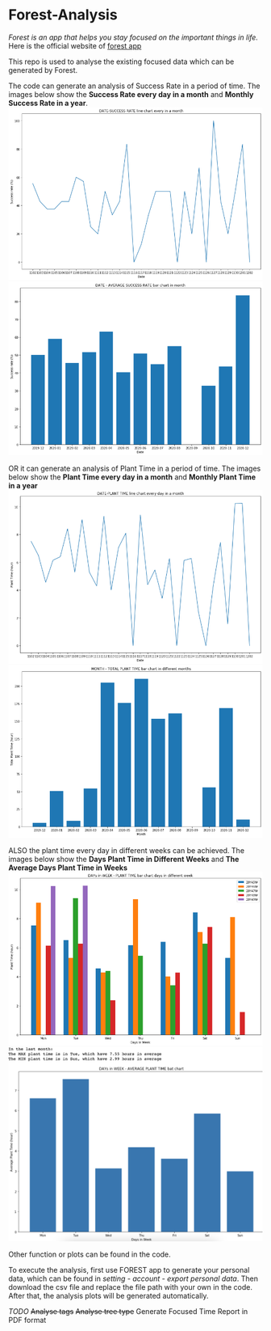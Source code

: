 # Forest-Analysis
*Forest is an app that helps you stay focused on the important things in life.* <br/>
Here is the official website of [forest app](https://www.forestapp.cc/)

This repo is used to analyse the existing focused data which can be generated by Forest. <br/>

The code can generate an analysis of Success Rate in a period of time. The images below show the **Success Rate every day in a month** and  **Monthly Success Rate in a year**. <br/>
![DATE-SUCCESS RATE line chart every in a month](https://raw.githubusercontent.com/blackdogtop/image-host/master/Forest-Analysis/DATE-SUCCESS%20RATE%20line%20chart%20every%20in%20a%20month.png)
![DATE - AVERAGE SUCCESS RATE bar chart in month](https://raw.githubusercontent.com/blackdogtop/image-host/master/Forest-Analysis/DATE%20-%20AVERAGE%20SUCCESS%20RATE%20bar%20chart%20in%20month.png)

OR
it can generate an analysis of Plant Time in a period of time. The images below show the **Plant Time every day in a month** and **Monthly Plant Time in a year**
![DATE-PLANT TIME line chart every day in a month](https://raw.githubusercontent.com/blackdogtop/image-host/master/Forest-Analysis/DATE-PLANT%20TIME%20line%20chart%20every%20day%20in%20a%20month.png)
![MONTH - TOTAL PLANT TIME bar chart in different months](https://raw.githubusercontent.com/blackdogtop/image-host/master/Forest-Analysis/MONTH%20-%20TOTAL%20PLANT%20TIME%20bar%20chart%20in%20different%20months.png)

ALSO
the plant time every day in different weeks can be achieved. The images below show the **Days Plant Time in Different Weeks** and **The Average Days Plant Time in Weeks**
![DAYs in WEEK - PLANT TIME bar chart days in different week](https://raw.githubusercontent.com/blackdogtop/image-host/master/Forest-Analysis/DAYs%20in%20WEEK%20-%20PLANT%20TIME%20bar%20chart%20days%20in%20different%20week.png)
![DAYs in WEEK - AVERAGE PLANT TIME bat chart](https://raw.githubusercontent.com/blackdogtop/image-host/master/Forest-Analysis/DAYs%20in%20WEEK%20-%20AVERAGE%20PLANT%20TIME%20bat%20chart.png)

Other function or plots can be found in the code.

To execute the analysis, first use FOREST app to generate your personal data, which can be found in *setting - account - export personal data*. Then download the csv file and replace the file path with your own in the code. After that, the analysis plots will be generated automatically.

*TODO*
~~Analyse tags~~
~~Analyse tree type~~
Generate Focused Time Report in PDF format
